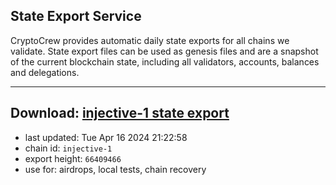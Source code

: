## State Export Service
CryptoCrew provides automatic daily state exports for all chains we validate. State export files can be used as genesis files and are a snapshot of the current blockchain state, including all validators, accounts, balances and delegations.

---
**Download: [injective-1 state export](https://dl-eu2.ccvalidators.com/SERVICE/injective/injective-1_export_66409466.json)**
---

- last updated: Tue Apr 16 2024 21:22:58
- chain id: `injective-1`
- export height: `66409466`
- use for: airdrops, local tests, chain recovery
